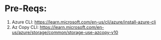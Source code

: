 # Pre-Reqs:

1) Azure CLI: https://learn.microsoft.com/en-us/cli/azure/install-azure-cli
2) Az Copy CLI: https://learn.microsoft.com/en-us/azure/storage/common/storage-use-azcopy-v10
